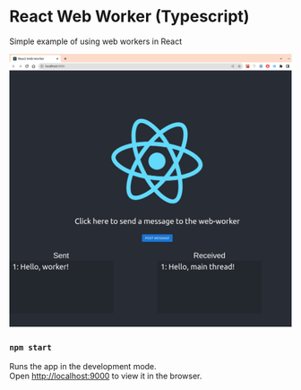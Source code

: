 # React Web Worker (Typescript)
Simple example of using web workers in React

![React Web Worker](/public/reactwebworker.png?raw=true "")

### `npm start`

Runs the app in the development mode.\
Open [http://localhost:9000](http://localhost:9000) to view it in the browser.